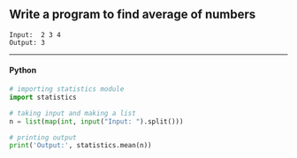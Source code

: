 ## Write a program to find average of numbers

```
Input:  2 3 4
Output: 3
```

---

<CodeBlock slots="heading, code" repeat="1" languages="Python" />

#### Python

```python
# importing statistics module
import statistics

# taking input and making a list
n = list(map(int, input("Input: ").split()))

# printing output
print('Output:', statistics.mean(n))
```
